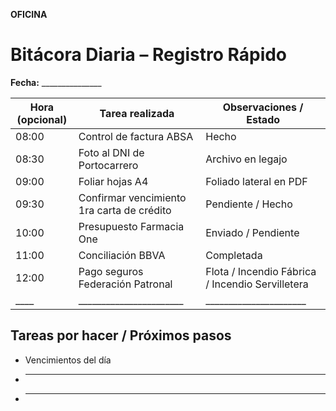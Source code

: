 **OFICINA**

# Bitácora Diaria – Registro Rápido

**Fecha:** _______________

| Hora (opcional) | Tarea realizada                           | Observaciones / Estado  |
|----------------|--------------------------------------------|-------------------------|
| 08:00           | Control de factura ABSA                   | Hecho                   |
| 08:30           | Foto al DNI de Portocarrero               | Archivo en legajo       |
| 09:00           | Foliar hojas A4                           | Foliado lateral en PDF  |
| 09:30           | Confirmar vencimiento 1ra carta de crédito| Pendiente / Hecho       |
| 10:00           | Presupuesto Farmacia One                  | Enviado / Pendiente     |
| 11:00           | Conciliación BBVA                         | Completada              |
| 12:00           | Pago seguros Federación Patronal          | Flota / Incendio Fábrica / Incendio Servilletera |
| ____            | _______________________                   | ______________________  |

## Tareas por hacer / Próximos pasos

- Vencimientos del día
- ______________________
- ______________________

